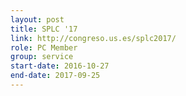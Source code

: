 ```yaml
---
layout: post
title: SPLC '17
link: http://congreso.us.es/splc2017/
role: PC Member
group: service
start-date: 2016-10-27
end-date: 2017-09-25
---
```

